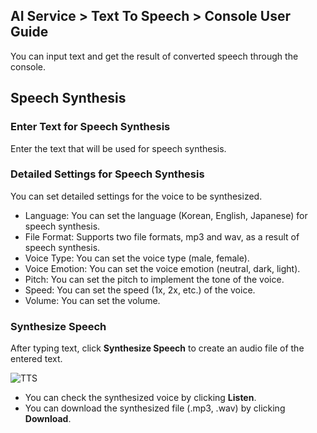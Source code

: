 ## AI Service > Text To Speech > Console User Guide

You can input text and get the result of converted speech through the console.

## Speech Synthesis

### Enter Text for Speech Synthesis

Enter the text that will be used for speech synthesis.

### Detailed Settings for Speech Synthesis

You can set detailed settings for the voice to be synthesized.

* Language: You can set the language (Korean, English, Japanese) for speech synthesis.
* File Format: Supports two file formats, mp3 and wav, as a result of speech synthesis.
* Voice Type: You can set the voice type (male, female).
* Voice Emotion: You can set the voice emotion (neutral, dark, light).
* Pitch: You can set the pitch to implement the tone of the voice.
* Speed: You can set the speed (1x, 2x, etc.) of the voice.
* Volume: You can set the volume.

### Synthesize Speech

After typing text, click **Synthesize Speech** to create an audio file of the entered text.

![TTS](http://static.toastoven.net/prod_speech/tts_console_en.png)

* You can check the synthesized voice by clicking **Listen**.
* You can download the synthesized file (.mp3, .wav) by clicking **Download**.
